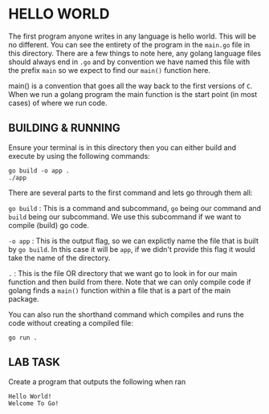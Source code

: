 HELLO WORLD
===========

The first program anyone writes in any language is hello world. This will be no different. You can see the entirety of the program in the `main.go` file in this directory. There are a few things to note here, any golang language files should always end in `.go` and by convention we have named this file with the prefix `main` so we expect to find our `main()` function here. 

main() is a convention that goes all the way back to the first versions of `C`. When we run a golang program the main function is the start point (in most cases) of where we run code. 

BUILDING & RUNNING
------------------

Ensure your terminal is in this directory then you can either build and execute by using the following commands:
```
go build -o app . 
./app
``` 

There are several parts to the first command and lets go through them all:

`go build` : This is a command and subcommand, `go` being our command and `build` being our subcommand. We use this subcommand if we want to compile (build) go code. 

`-o app` : This is the output flag, so we can explictly name the file that is built by `go build`. In this case it will be `app`, if we didn't provide this flag it would take the name of the directory.

`.` : This is the file OR directory that we want go to look in for our main function and then build from there. Note that we can only compile code if golang finds a `main()` function within a file that is a part of the main package. 


You can also run the shorthand command which compiles and runs the code without creating a compiled file:
```
go run .
```

LAB TASK
--------

Create a program that outputs the following when ran

```
Hello World!
Welcome To Go!
```




